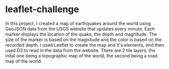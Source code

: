 # leaflet-challenge

In this project, I created a map of earthquakes around the world using GeoJSON data from the USGS website that updates every minute. Each marker displays the location of the quake, the depth and magnitude. The size of the marker is based on the magnitude and the color is based on the recorded depth.  I used Leaflet to create the map and it's elements, and then used D3 to read in the data from the website. There are 2 tile layers, the inital one being a topographic map of the world, the second being a road map of the world. 
